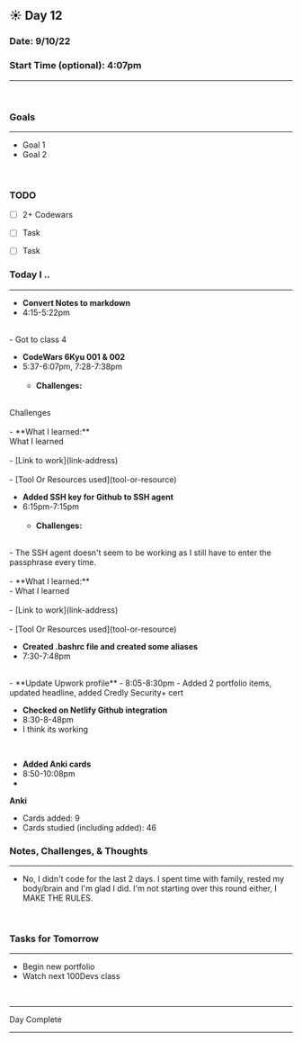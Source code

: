 
## :sunny: **Day 12**

### Date: 9/10/22

### Start Time (optional): 4:07pm

<hr>

<br>

### **Goals**

<hr>

- Goal  1
- Goal 2

<br>

### **TODO**

- [ ] 2+ Codewars
- [ ] Task
- [ ] Task


### **Today I ..**

<hr>

- **Convert Notes to markdown** 
-  4:15-5:22pm
<br>
   - Got to class 4

<br>

- **CodeWars 6Kyu 001 & 002** 
-  5:37-6:07pm, 7:28-7:38pm
<br><br>
    - **Challenges:** 
<br>
Challenges
<br><br>
    - **What I learned:** 
<br>
What I learned
<br><br>
    - [Link to work](link-address)
<br><br> 
    - [Tool Or Resources used](tool-or-resource)

<br>

- **Added SSH key for Github to SSH agent** 
-  6:15pm-7:15pm
<br><br>
    - **Challenges:** 
<br>
        - The SSH agent doesn't seem to be working as I still have to enter the passphrase every time.
<br><br>
    - **What I learned:** 
<br>
        - What I learned
<br><br>
    - [Link to work](link-address)
<br><br> 
    - [Tool Or Resources used](tool-or-resource)

<br>

- **Created .bashrc file and created some aliases**
- 7:30-7:48pm
<br>
- **Update Upwork profile**
- 8:05-8:30pm
- Added 2 portfolio items, updated headline, added Credly Security+ cert

<br>

- **Checked on Netlify Github integration**
- 8:30-8-48pm
- I think its working

<br>

- **Added Anki cards**
- 8:50-10:08pm
- 

**Anki**
- Cards added: 9
- Cards studied (including added): 46

### **Notes, Challenges, & Thoughts**

<hr>

- No, I didn't code for the last 2 days. I spent time with family, rested my body/brain and I'm glad I did. I'm not starting over this round either, I MAKE THE RULES.

<br>

### **Tasks for Tomorrow**

<hr>

- Begin new portfolio
- Watch next 100Devs class 

<br>
<hr>Day Complete<hr>